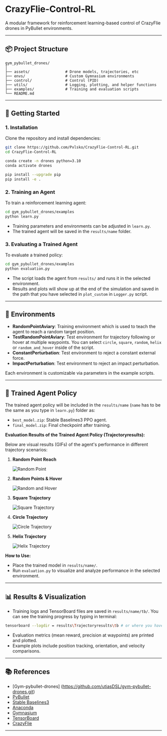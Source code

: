 # CrazyFlie-Control-RL

A modular framework for reinforcement learning-based control of CrazyFlie drones in PyBullet environments.

---

## 📦 Project Structure

```
gym_pybullet_drones/
│
├── assets/                # Drone models, trajectories, etc
├── envs/                  # Custom Gymnasium environments
├── control/               # Control (PID)
├── utils/                 # Logging, plotting, and helper functions
├── examples/              # Training and evaluation scripts
└── README.md
```

---

## 🚀 Getting Started

### 1. Installation

Clone the repository and install dependencies:

```sh
git clone https://github.com/Pxlsko/CrazyFlie-Control-RL.git
cd CrazyFlie-Control-RL

conda create -n drones python=3.10
conda activate drones

pip install --upgrade pip
pip install -e .
```

### 2. Training an Agent

To train a reinforcement learning agent:

```sh
cd gym_pybullet_drones/examples
python learn.py
```

- Training parameters and environments can be adjusted in `learn.py`.
- The trained agent will be saved in the `results/name` folder.


### 3. Evaluating a Trained Agent

To evaluate a trained policy:

```sh
cd gym_pybullet_drones/examples
python evaluation.py
```

- The script loads the agent from `results/` and runs it in the selected environment.
- Results and plots will show up at the end of the simulation and saved in the path that you have selected in `plot_custom` in `Logger.py` script.

---

## 🧩 Environments

- **RandomPointAviary**: Training environment which is used to teach the agent to reach a random target position.
- **TestRandomPointAviary**: Test environment for trajectory following or hover at multiple waypoints. You can select `circle`, `square`, `random`, `helix` or `random_and_hover` inside of the script.
- **ConstantPerturbation**: Test environment to reject a constant external force.
- **ImpactPerturbation**: Test environment to reject an impact perturbation.

Each environment is customizable via parameters in the example scripts.

---

## 🤖 Trained Agent Policy

The trained agent policy will be included in the `results/name` (`name` has to be the same as you type in `learn.py`) folder as:

- `best_model.zip`: Stable Baselines3 PPO agent.
- `final_model.zip`: Final checkpoint after training.

**Evaluation Results of the Trained Agent Policy (Trajectoryresults):**

Below are visual results (GIFs) of the agent's performance in different trajectory scenarios:

1. **Random Point Reach**
   
   ![Random Point](CrazyFlie-Control-RL/gym_pybullet_drones/assets/randomrecgif.gif)

2. **Random Points & Hover**
   
   ![Random and Hover](gym_pybullet_drones/assets/random_and_hoverrecgif.gif)

3. **Square Trajectory**
   
   ![Square Trajectory](gym_pybullet_drones/assets/squarerecgif.gif)

4. **Circle Trajectory**
   
   ![Circle Trajectory](gym_pybullet_drones/assets/circlerecgif.gif)

5. **Helix Trajectory**
   
   ![Helix Trajectory](gym_pybullet_drones/assets/helixrecgif.gif)

**How to Use:**
- Place the trained model in `results/name/`.
- Run `evaluation.py` to visualize and analyze performance in the selected environment.

---

## 📊 Results & Visualization

- Training logs and TensorBoard files are saved in `results/name/tb/`. You can see the training progress by typing in terminal:

```sh
tensorboard --logdir = results\Trajectoryresults\tb # or where you have saved your trained model in learn.py
```

- Evaluation metrics (mean reward, precision at waypoints) are printed and plotted.
- Example plots include position tracking, orientation, and velocity comparisons.

---

## 📚 References

- [Gym-pybullet-drones] (https://github.com/utiasDSL/gym-pybullet-drones.git)
- [PyBullet](https://github.com/bulletphysics/bullet3/)
- [Stable Baselines3](https://github.com/hill-a/stable-baselines)
- [Anaconda](https://www.anaconda.com/)
- [Gymnasium](https://arxiv.org/abs/2407.17032)
- [TensorBoard](https://github.com/tensorflow/tensorboard?tab=readme-ov-file)
- [CrazyFlie](10.1109/ICRA.2011.5980409)

---
